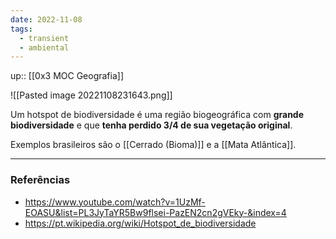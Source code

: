 ```yaml
---
date: 2022-11-08
tags:
  - transient
  - ambiental
---
```

up:: [[0x3 MOC Geografia]]

![[Pasted image 20221108231643.png]]

Um hotspot de biodiversidade é uma região biogeográfica com **grande biodiversidade** e que **tenha perdido 3/4 de sua vegetação original**.

Exemplos brasileiros são o [[Cerrado (Bioma)]] e a [[Mata Atlântica]].

---
### Referências
- https://www.youtube.com/watch?v=1UzMf-EOASU&list=PL3JyTaYR5Bw9flsei-PazEN2cn2gVEky-&index=4
- https://pt.wikipedia.org/wiki/Hotspot_de_biodiversidade